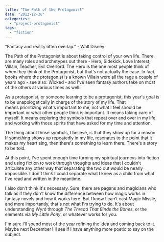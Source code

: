 ```yaml
---
title: "The Path of the Protagonist"
date: "2012-12-30"
categories: 
  - "project-protagonist"
tags: 
  - "fiction"
---
```


“Fantasy and reality often overlap.” - Walt Disney

The Path of the Protagonist is about taking control of your own life. There are many roles and archetypes out there - Hero, Sidekick, Love Interest, Villain, Teacher, Evil Overlord. The Hero is the one most people think of when they think of the Protagonist, but that's not actually the case. In fact, books where the protagonist is a known Villain were all the rage a couple of years ago - see also: Wicked - and I've seen fantasy authors take on most of the others at various times as well.

As a protagonist, or someone learning to be a protagonist, this year's goal is to be unapologetically in charge of the story of my life. That means prioritizing what's important to me, not what I feel should be important or what other people think is important. It means taking care of myself. It means exploring the symbols that repeat over and over in my life, and working with those spirits that have asked for my time and attention.

The thing about those symbols, I believe, is that they show up for a reason. If something shows up repeatedly in my life, resonates to the point that it makes my heart sing, then there's something to learn there. There's a story to be told.

At this point, I've spent enough time turning my spiritual journeys into fiction and using fiction to work through thoughts and ideas that I couldn't articulate any other way that separating the two out would be nearly impossible. I don't think I could separate what I knew as a child from what I've read and written in the meantime.

I also don't think it's necessary. Sure, there are pagans and magicians who talk as if they don't know the difference between how magic works in fantasy novels and how it works here. But I know I can't cast Magic Missle, and more importantly, that's not what I'm trying to do. It's about understanding Wyrd through _The Thread That Binds the Bones_, or the elements via _My Little Pony_, or whatever works for you.

I'm sure I'll spend most of the year refining the idea and coming back to it. Maybe next December I'll see if I have anything more poetic to say on the subject.
